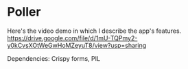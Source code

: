 # Poller 

Here's the video demo in which I describe the app's features.
https://drive.google.com/file/d/1mU-TQPmy2-y0kCvsXOtWeGwHoMZeyuT8/view?usp=sharing

Dependencies:
  Crispy forms, PIL
  

  

